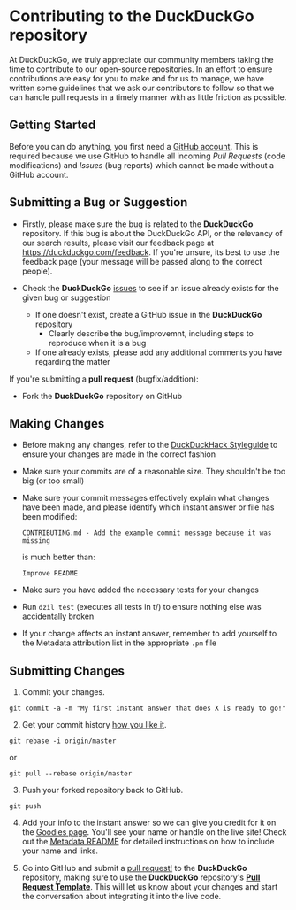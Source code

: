 # Contributing to the **DuckDuckGo** repository

At DuckDuckGo, we truly appreciate our community members taking the time to contribute to our open-source repositories. In an effort to ensure contributions are easy for you to make and for us to manage, we have written some guidelines that we ask our contributors to follow so that we can handle pull requests in a timely manner with as little friction as possible.

## Getting Started

Before you can do anything, you first need a [GitHub account](https://github.com/signup/free). This is required because we use GitHub to handle all incoming *Pull Requests* (code modifications) and *Issues* (bug reports) which cannot be made without a GitHub account.

## Submitting a **Bug** or **Suggestion**

- Firstly, please make sure the bug is related to the **DuckDuckGo** repository. If this bug is about the DuckDuckGo API, or the relevancy of our search results, please visit our feedback page at <https://duckduckgo.com/feedback>. If you're unsure, its best to use the feedback page (your message will be passed along to the correct people).

- Check the **DuckDuckGo** [issues](https://github.com/duckduckgo/duckduckgo/issues) to see if an issue already exists for the given bug or suggestion
  - If one doesn't exist, create a GitHub issue in the **DuckDuckGo** repository
    - Clearly describe the bug/improvemnt, including steps to reproduce when it is a bug
  - If one already exists, please add any additional comments you have regarding the matter

If you're submitting a **pull request** (bugfix/addition):
- Fork the **DuckDuckGo** repository on GitHub

## Making Changes

- Before making any changes, refer to the [DuckDuckHack Styleguide](https://github.com/duckduckgo/duckduckgo-documentation/blob/master/duckduckhack/resources/code_styleguide.md) to ensure your changes are made in the correct fashion
- Make sure your commits are of a reasonable size. They shouldn't be too big (or too small)
- Make sure your commit messages effectively explain what changes have been made, and please identify which instant answer or file has been modified:

  ```shell
  CONTRIBUTING.md - Add the example commit message because it was missing
  ```

  is much better than:

  ```shell
  Improve README
  ```

- Make sure you have added the necessary tests for your changes
- Run `dzil test` (executes all tests in t/) to ensure nothing else was accidentally broken
- If your change affects an instant answer, remember to add yourself to the Metadata attribution list in the appropriate `.pm` file

## Submitting Changes

1. Commit your changes.

  ```shell
  git commit -a -m "My first instant answer that does X is ready to go!"
  ```

2. Get your commit history [how you like it](http://schacon.github.io/gitbook/4_interactive_rebasing.html).

  ```shell
  git rebase -i origin/master
  ```

  or

  ```shell
  git pull --rebase origin/master
  ```

3. Push your forked repository back to GitHub.

  ```shell
  git push
  ```

4. Add your info to the instant answer so we can give you credit for it on the [Goodies page](https://duckduckgo.com/goodies.html/). You'll see your name or handle on the live site!
Check out the [Metadata README](https://github.com/duckduckgo/duckduckgo-documentation/blob/master/duckduckhack/submitting-your-instant-answer/metadata.md) for detailed instructions on how to include your name and links.

5. Go into GitHub and submit a [pull request!](http://help.github.com/send-pull-requests/) to the **DuckDuckGo** repository, making sure to use the **DuckDuckGo** repository's **[Pull Request Template](https://github.com/duckduckgo/duckduckgo/blob/master/duckduckgo_pr_template.md)**. This will let us know about your changes and start the conversation about integrating it into the live code.

